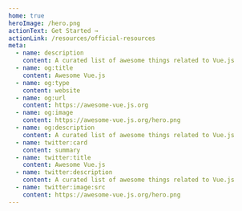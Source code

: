 ```yaml
---
home: true
heroImage: /hero.png
actionText: Get Started →
actionLink: /resources/official-resources
meta:
  - name: description
    content: A curated list of awesome things related to Vue.js
  - name: og:title
    content: Awesome Vue.js
  - name: og:type
    content: website
  - name: og:url
    content: https://awesome-vue.js.org
  - name: og:image
    content: https://awesome-vue.js.org/hero.png
  - name: og:description
    content: A curated list of awesome things related to Vue.js
  - name: twitter:card
    content: summary
  - name: twitter:title
    content: Awesome Vue.js
  - name: twitter:description
    content: A curated list of awesome things related to Vue.js
  - name: twitter:image:src
    content: https://awesome-vue.js.org/hero.png
---
```

